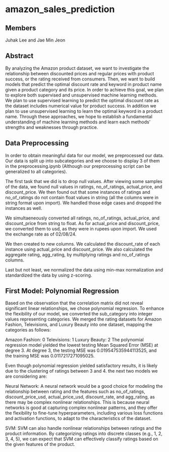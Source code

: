 # amazon_sales_prediction

## Members
Juhak Lee and Jae Min Jeon

## Abstract
By analyzing the Amazon product dataset, we want to investigate the relationship between discounted prices and regular prices with product success, or the rating received from consumers. Then, we want to build models that predict the optimal discount rate and keyword in product name given a product category and its price. In order to achieve this goal, we plan to explore both supervised and unsupervised machine learning methods. We plan to use supervised learning to predict the optimal discount rate as the dataset includes numerical value for product success. In addition we plan to use unsupervised learning to learn the optimal keyword in a product name. Through these approaches, we hope to establish a fundamental understanding of machine learning methods and learn each methods’ strengths and weaknesses through practice.

## Data Preprocessing
In order to obtain meaningful data for our model, we preprocessed our data. Our data is split up into subcategories and we choose to display 3 of them in the preprocessing.ipynb (Although our preprocessing script can be generalized to all categories). 

The first task that we did is to drop null values. After viewing some samples of the data, we found null values in ratings, no_of_ratings, actual_price, and discount_price. We then found out that some instances of ratings and no_of_ratings do not contain float values in string (all the columns were in string format upon import). We handled those edge cases and dropped the instances as well. 

We simultaeneously converted all ratings, no_of_ratings, actual_price, and discount_price from string to float. As for actual_price and discount_price, we converted them to usd, as they were in rupees upon import. We used the exchange rate as of 02/08/24.

We then created to new columns. We calculated the discount_rate of each instance using actual_price and discount_price. We also calculated the aggregate rating, agg_rating, by multiplying ratings and no_of_ratings columns. 

Last but not least, we normalized the data using min-max normalization and standardized the data by using z-scoring.


## First Model: Polynomial Regression

Based on the observation that the correlation matrix did not reveal significant linear relationships, we chose polynomial regression. 
To enhance the flexibility of our model, we converted the sub_category into integer values representing categories. We merged the rating datasets for Amazon Fashion, Televisions, and Luxury Beauty into one dataset, mapping the categories as follows:

Amazon Fashion: 0
Televisions: 1
Luxury Beauty: 2
The polynomial regression model yielded the lowest testing Mean Squared Error (MSE) at degree 3. 
At degree 3, the testing MSE was 0.019547535944113525, and the training MSE was 0.0117217271095025.

Even though polynomial regression yielded satisfactory results, it is likely due to the clustering of ratings between 3 and 4. the next two models we are considering are:

Neural Network: A neural network would be a good choice for modeling the relationship between rating and the features such as no_of_ratings, discount_price_usd, actual_price_usd, discount_rate, and agg_rating, as there may be complex nonlinear relationships. This is because neural networks is good at capturing complex nonlinear patterns, and they offer the flexibility to fine-tune hyperparameters, including various loss functions and activation functions, to adapt to the characteristics of the dataset.

SVM: SVM can also handle nonlinear relationships between ratings and the product information. By categorizing ratings into discrete classes (e.g., 1, 2, 3, 4, 5), we can expect that SVM can effectively classify ratings based on the given features of the product.

